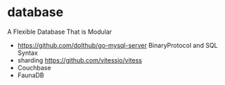 # database
A Flexible Database That is Modular 


- https://github.com/dolthub/go-mysql-server BinaryProtocol and SQL Syntax
- sharding https://github.com/vitessio/vitess
- Couchbase 
- FaunaDB
